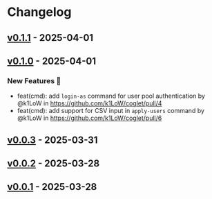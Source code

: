 # Changelog

## [v0.1.1](https://github.com/k1LoW/coglet/compare/v0.1.0...v0.1.1) - 2025-04-01

## [v0.1.0](https://github.com/k1LoW/coglet/compare/v0.0.3...v0.1.0) - 2025-04-01
### New Features 🎉
- feat(cmd): add `login-as` command for user pool authentication by @k1LoW in https://github.com/k1LoW/coglet/pull/4
- feat(cmd): add support for CSV input in `apply-users` command by @k1LoW in https://github.com/k1LoW/coglet/pull/6

## [v0.0.3](https://github.com/k1LoW/coglet/compare/v0.0.2...v0.0.3) - 2025-03-31

## [v0.0.2](https://github.com/k1LoW/coglet/compare/v0.0.1...v0.0.2) - 2025-03-28

## [v0.0.1](https://github.com/k1LoW/coglet/commits/v0.0.1) - 2025-03-28
